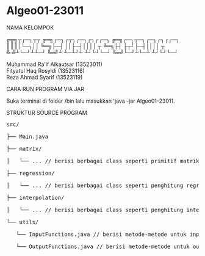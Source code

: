 # Algeo01-23011

NAMA KELOMPOK

╔╦╗┬┌─┐┬┬    ╔═╗┌─┐┌┬┐┌─┐┌┐┌┌─┐  ╔═╗┌─┐┬─┐┌─┐┌┐┌┌─┐<br/>
║║║│└─┐││    ╚═╗├─┤ ││├─┤││││ ┬  ╚═╗├┤ ├┬┘├─┤││││ ┬<br/>
╩ ╩┴└─┘┴┴─┘  ╚═╝┴ ┴─┴┘┴ ┴┘└┘└─┘  ╚═╝└─┘┴└─┴ ┴┘└┘└─┘<br/>


Muhammad Ra'if Alkautsar (13523011)<br/>
Fityatul Haq Rosyidi (13523116)<br/>
Reza Ahmad Syarif (13523119)<br/>

CARA RUN PROGRAM VIA JAR<br/>

Buka terminal di folder /bin lalu masukkan 'java -jar Algeo01-23011.<br/>

STRUKTUR SOURCE PROGRAM<br/>

<pre>
src/<br />
├── Main.java<br />
├── matrix/<br />
│   └── ... // berisi berbagai class seperti primitif matriks, eliminasi gauss, penghitung matriks balikan, dsb.<br />
├── regression/<br />
│   └── ... // berisi berbagai class seperti penghitung regresi linier, regresi kuadratik, dsb.<br />
├── interpolation/<br />
│   └── ... // berisi berbagai class seperti penghitung interpolasi linier, interpolasi bicubic spline, dsb.<br />
└── utils/<br />
   └── InputFunctions.java // berisi metode-metode untuk input (termasuk validasi input, dsb.)<br />
   └── OutputFunctions.java // berisi metode-metode untuk output<br />
</pre>
